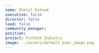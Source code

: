 ```yaml
---
name: Sheryl Ratnam
executive: false
director: false
lead: false
community_manager: 
position:  
project: FinTech Industry
image: ../assets/default_exec_image.png
---
```

